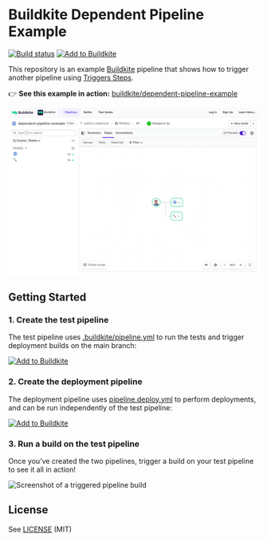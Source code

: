 # Buildkite Dependent Pipeline Example

[![Build status](https://badge.buildkite.com/2c51548da4ca2abd88fa2194dbdf46b916c65047ef03786752.svg)](https://buildkite.com/buildkite/dependent-pipeline-example)
[![Add to Buildkite](https://img.shields.io/badge/Add%20to%20Buildkite-14CC80)](https://buildkite.com/new)

This repository is an example [Buildkite](https://buildkite.com/) pipeline that shows how to trigger another pipeline using [Triggers Steps](https://buildkite.com/docs/pipelines/trigger-step).

👉 **See this example in action:** [buildkite/dependent-pipeline-example](https://buildkite.com/buildkite/dependent-pipeline-example/builds/latest)

<a href="https://buildkite.com/buildkite/dependent-pipeline-example/builds/latest?branch=main">
  <img width="2400" alt="Screenshot of example pipeline build page" src=".buildkite/screenshot.png" />
</a>

## Getting Started

### 1. Create the test pipeline

The test pipeline uses [.buildkite/pipeline.yml](.buildkite/pipeline.yml) to run the tests and trigger deployment builds on the main branch:

[![Add to Buildkite](https://buildkite.com/button.svg)](https://buildkite.com/new?template=https://github.com/buildkite/dependent-pipeline-example/tree/main/templates/test)

### 2. Create the deployment pipeline

The deployment pipeline uses [pipeline.deploy.yml](.buildkite/pipeline.deploy.yml) to perform deployments, and can be run independently of the test pipeline:

[![Add to Buildkite](https://buildkite.com/button.svg)](https://buildkite.com/new?template=https://github.com/buildkite/dependent-pipeline-example/tree/main/templates/deploy)

### 3. Run a build on the test pipeline

Once you’ve created the two pipelines, trigger a build on your test pipeline to see it all in action!

<img src="screenshot.png" alt="Screenshot of a triggered pipeline build" width="734" height="485">

## License

See [LICENSE](LICENSE) (MIT)

